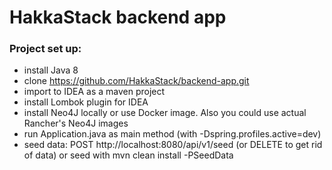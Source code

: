 # HakkaStack backend app

### Project set up:

* install Java 8
* clone https://github.com/HakkaStack/backend-app.git
* import to IDEA as a maven project
* install Lombok plugin for IDEA
* install Neo4J locally or use Docker image. Also you could use actual Rancher's Neo4J images
* run Application.java as main method (with -Dspring.profiles.active=dev)
* seed data: POST http://localhost:8080/api/v1/seed (or DELETE to get rid of data) or seed with mvn clean install -PSeedData

